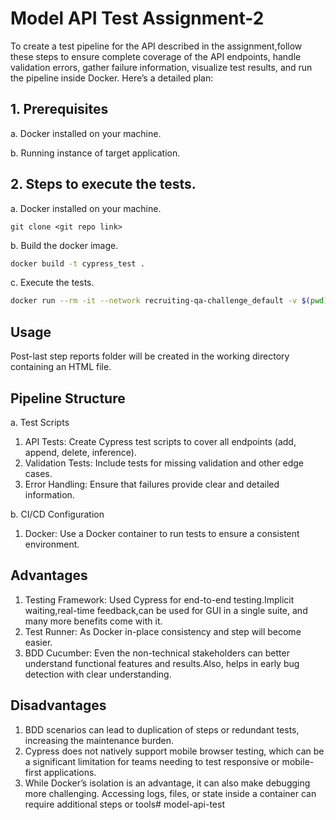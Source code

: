 # Model API Test Assignment-2

To create a test pipeline for the API described in the assignment,follow these steps to ensure complete coverage of the API endpoints, handle validation errors, gather failure information, visualize test results, and run the pipeline inside Docker. Here’s a detailed plan:

## 1. Prerequisites

a. Docker installed on your machine.

b. Running instance of target application.

## 2. Steps to execute the tests.
a. Docker installed on your machine.
```bash::
git clone <git repo link>
```
b. Build the docker image.
```bash
docker build -t cypress_test .
```
c. Execute the tests.
```bash
docker run --rm -it --network recruiting-qa-challenge_default -v $(pwd)/reports:/app/cypress/generate-reports cypress_test
```

## Usage
Post-last step reports folder will be created in the working directory containing an HTML file.

## Pipeline Structure
a. Test Scripts

1. API Tests: Create Cypress test scripts to cover all endpoints (add, append, delete, inference).
2. Validation Tests: Include tests for missing validation and other edge cases.
3. Error Handling: Ensure that failures provide clear and detailed information.

b. CI/CD Configuration
1. Docker: Use a Docker container to run tests to ensure a consistent environment.

## Advantages
1. Testing Framework: Used Cypress for end-to-end testing.Implicit waiting,real-time feedback,can be used for GUI in a single suite, and many more benefits come with it.
2. Test Runner: As Docker in-place consistency and step will become easier.
3. BDD Cucumber: Even the non-technical stakeholders can better understand functional features and results.Also, helps in early bug detection with clear understanding.

## Disadvantages
1. BDD scenarios can lead to duplication of steps or redundant tests, increasing the maintenance burden.
2. Cypress does not natively support mobile browser testing, which can be a significant limitation for teams needing to test responsive or mobile-first applications.
3. While Docker’s isolation is an advantage, it can also make debugging more challenging. Accessing logs, files, or state inside a container can require additional steps or tools# model-api-test
